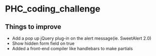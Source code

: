 # PHC_coding_challenge

## Things to improve 

* Add a pop up jQuery plug-in on the alert message(ie. SweetAlert 2.0)
* Show hidden form field on true 
* Added a front-end compiler like handlebars to make partials

